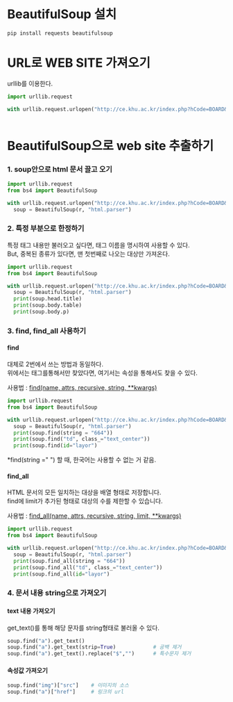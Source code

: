 # BeautifulSoup 설치
```
pip install requests beautifulsoup
```

# URL로 WEB SITE 가져오기
urllib를 이용한다.

```python
import urllib.request

with urllib.request.urlopen("http://ce.khu.ac.kr/index.php?hCode=BOARD&bo_idx=2") as r :
  
```

# BeautifulSoup으로 web site 추출하기

### 1. soup안으로 html 문서 끌고 오기

```python
import urllib.request
from bs4 import BeautifulSoup

with urllib.request.urlopen("http://ce.khu.ac.kr/index.php?hCode=BOARD&bo_idx=2") as r :
  soup = BeautifulSoup(r, "html.parser")
```

### 2. 특정 부분으로 한정하기

특정 태그 내용만 불러오고 싶다면, 태그 이름을 명시하여 사용할 수 있다.<br>
But, 중복된 종류가 있다면, 맨 첫번째로 나오는 대상만 가져온다.

```python
import urllib.request
from bs4 import BeautifulSoup

with urllib.request.urlopen("http://ce.khu.ac.kr/index.php?hCode=BOARD&bo_idx=2") as r :
  soup = BeautifulSoup(r, "html.parser")
  print(soup.head.title)
  print(soup.body.table)
  print(soup.body.p)
```

### 3. find, find_all 사용하기

#### find
대체로 2번에서 쓰는 방법과 동일하다.<br>
위에서는 태그를통해서만 찾았다면, 여기서는 속성을 통해서도 찾을 수 있다.

사용법 : [find(name, attrs, recursive, string, **kwargs)](https://www.crummy.com/software/BeautifulSoup/bs4/doc/#find)
```python
import urllib.request
from bs4 import BeautifulSoup

with urllib.request.urlopen("http://ce.khu.ac.kr/index.php?hCode=BOARD&bo_idx=2") as r :
  soup = BeautifulSoup(r, "html.parser")
  print(soup.find(string = "664"))
  print(soup.find("td", class_="text_center"))
  print(soup.find(id="layor")
```
*find(string =" ") 할 때, 한국어는 사용할 수 없는 거 같음.

#### find_all
HTML 문서의 모든 일치하는 대상을 배열 형태로 저장합니다.<br>
find에 limit가 추가된 형태로 대상의 수를 제한할 수 있습니다.

사용법 : [find_all(name, attrs, recursive, string, limit, **kwargs)](https://www.crummy.com/software/BeautifulSoup/bs4/doc/#find-all)

```python
import urllib.request
from bs4 import BeautifulSoup

with urllib.request.urlopen("http://ce.khu.ac.kr/index.php?hCode=BOARD&bo_idx=2") as r :
  soup = BeautifulSoup(r, "html.parser")
  print(soup.find_all(string = "664"))
  print(soup.find_all("td", class_="text_center"))
  print(soup.find_all(id="layor")
```

### 4. 문서 내용 string으로 가져오기

#### text 내용 가져오기
get_text()를 통해 해당 문자를 string형태로 불러올 수 있다.
```python
soup.find("a").get_text()
soup.find("a").get_text(strip=True)            # 공백 제거
soup.find("a").get_text().replace("$","")      # 특수문자 제거
```

#### 속성값 가져오기
```python
soup.find("img")["src"]    # 이미지의 소스
soup.find("a")["href"]     # 링크의 url
```
